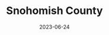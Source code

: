 ---
title: "Snohomish County"
cc-type: county
date: 2023-06-24
hashtag: snohomish-county
state:
  - Washington
tags:
  - county
  - Washington
---